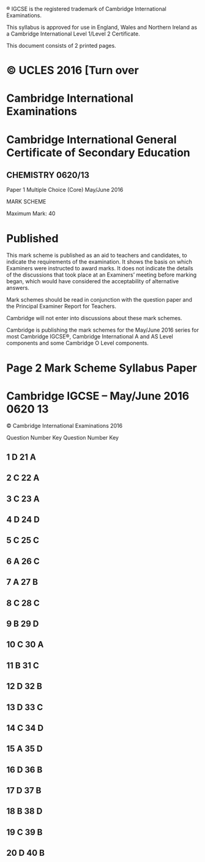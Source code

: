 ® IGCSE is the registered trademark of Cambridge International Examinations. 

 This syllabus is approved for use in England, Wales and Northern Ireland as a Cambridge International Level 1/Level 2 Certificate. 

 This document consists of 2 printed pages. 

# © UCLES 2016 [Turn over 

# Cambridge International Examinations 

# Cambridge International General Certificate of Secondary Education 

## CHEMISTRY 0620/13 

Paper 1 Multiple Choice (Core) May/June 2016 

MARK SCHEME 

Maximum Mark: 40 

# Published 

This mark scheme is published as an aid to teachers and candidates, to indicate the requirements of the examination. It shows the basis on which Examiners were instructed to award marks. It does not indicate the details of the discussions that took place at an Examiners’ meeting before marking began, which would have considered the acceptability of alternative answers. 

Mark schemes should be read in conjunction with the question paper and the Principal Examiner Report for Teachers. 

Cambridge will not enter into discussions about these mark schemes. 

Cambridge is publishing the mark schemes for the May/June 2016 series for most Cambridge IGCSE®, Cambridge International A and AS Level components and some Cambridge O Level components. 


# Page 2 Mark Scheme Syllabus Paper 

# Cambridge IGCSE – May/June 2016 0620 13 

 © Cambridge International Examinations 2016 

 Question Number Key Question Number Key 

## 1 D 21 A 

## 2 C 22 A 

## 3 C 23 A 

## 4 D 24 D 

## 5 C 25 C 

## 6 A 26 C 

## 7 A 27 B 

## 8 C 28 C 

## 9 B 29 D 

## 10 C 30 A 

## 11 B 31 C 

## 12 D 32 B 

## 13 D 33 C 

## 14 C 34 D 

## 15 A 35 D 

## 16 D 36 B 

## 17 D 37 B 

## 18 B 38 D 

## 19 C 39 B 

## 20 D 40 B 


